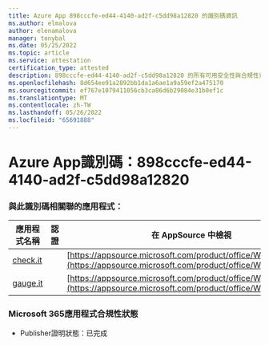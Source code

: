 ```yaml
---
title: Azure App 898cccfe-ed44-4140-ad2f-c5dd98a12820 的識別碼資訊
ms.author: elmalova
author: elenamalova
manager: tonybal
ms.date: 05/25/2022
ms.topic: article
ms.service: attestation
certification_type: attested
description: 898cccfe-ed44-4140-ad2f-c5dd98a12820 的所有可用安全性與合規性資訊。
ms.openlocfilehash: 8d654ee91a2892bb1da1a6ae1a9a59ef2a475170
ms.sourcegitcommit: ef767e1079411056cb3ca86d6b29084e31b0ef1c
ms.translationtype: MT
ms.contentlocale: zh-TW
ms.lasthandoff: 05/26/2022
ms.locfileid: "65691888"
---
```

# <a name="azure-app-id-898cccfe-ed44-4140-ad2f-c5dd98a12820"></a>Azure App識別碼：898cccfe-ed44-4140-ad2f-c5dd98a12820


### <a name="apps-associated-with-this-id"></a>與此識別碼相關聯的應用程式：
| **應用程式名稱** | **認證** | **在 AppSource 中檢視** |
|--------------|---------------|-----------------------|
| [check.it](../forward/WA200003604.md) |  | [https://appsource.microsoft.com/product/office/WA200003604](https://appsource.microsoft.com/product/office/WA200003604) |
| [gauge.it](../forward/WA200003874.md) |  | [https://appsource.microsoft.com/product/office/WA200003874](https://appsource.microsoft.com/product/office/WA200003874) |

### <a name="microsoft-365-app-compliance-status"></a>Microsoft 365應用程式合規性狀態
- Publisher證明狀態：已完成
